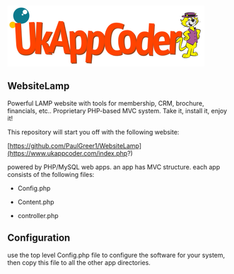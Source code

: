 ![Request_response_sequence_diagram](https://github.com/PaulGreer1/WebsiteLamp/blob/main/UKAPPCODER_002.png)

## WebsiteLamp

Powerful LAMP website with tools for membership, CRM, brochure, financials, etc.. Proprietary PHP-based MVC system. Take it, install it, enjoy it!

This repository will start you off with the following website:

[https://github.com/PaulGreer1/WebsiteLamp](https://www.ukappcoder.com/index.php?)

powered by PHP/MySQL web apps. an app has MVC structure. each app consists of the following files:

* Config.php

* Content.php

* controller.php

## Configuration

use the top level Config.php file to configure the software for your system, then copy this file to all the other app directories.
